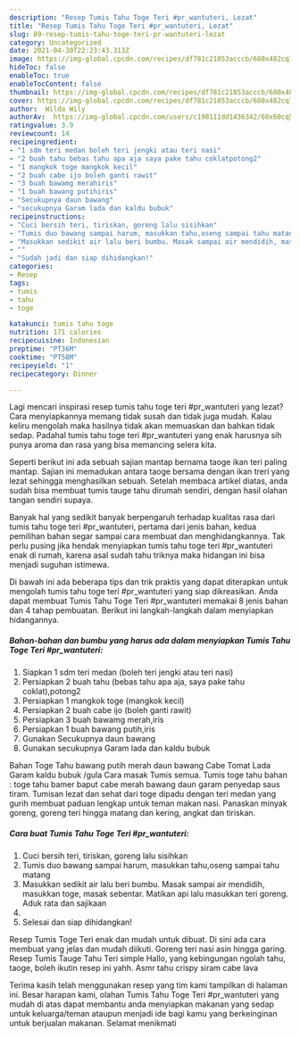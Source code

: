 ```yaml
---
description: "Resep Tumis Tahu Toge Teri #pr_wantuteri, Lezat"
title: "Resep Tumis Tahu Toge Teri #pr_wantuteri, Lezat"
slug: 89-resep-tumis-tahu-toge-teri-pr-wantuteri-lezat
category: Uncategorized
date: 2021-04-30T22:23:43.313Z
image: https://img-global.cpcdn.com/recipes/df781c21853acccb/680x482cq70/tumis-tahu-toge-teri-pr_wantuteri-foto-resep-utama.jpg
hideToc: false
enableToc: true
enableTocContent: false
thumbnail: https://img-global.cpcdn.com/recipes/df781c21853acccb/680x482cq70/tumis-tahu-toge-teri-pr_wantuteri-foto-resep-utama.jpg
cover: https://img-global.cpcdn.com/recipes/df781c21853acccb/680x482cq70/tumis-tahu-toge-teri-pr_wantuteri-foto-resep-utama.jpg
author:  Wilda Wily
authorAv:  https://img-global.cpcdn.com/users/c198111dd1436342/60x60cq50/avatar.jpg
ratingvalue: 3.9
reviewcount: 14
recipeingredient:
- "1 sdm teri medan boleh teri jengki atau teri nasi"
- "2 buah tahu bebas tahu apa aja saya pake tahu coklatpotong2"
- "1 mangkok toge mangkok kecil"
- "2 buah cabe ijo boleh ganti rawit"
- "3 buah bawamg merahiris"
- "1 buah bawang putihiris"
- "Secukupnya daun bawang"
- "secukupnya Garam lada dan kaldu bubuk"
recipeinstructions:
- "Cuci bersih teri, tiriskan, goreng lalu sisihkan"
- "Tumis duo bawang sampai harum, masukkan tahu,oseng sampai tahu matang"
- "Masukkan sedikit air lalu beri bumbu. Masak sampai air mendidih, masukkan toge, masak sebentar. Matikan api lalu masukkan teri goreng. Aduk rata dan sajikaan"
- ""
- "Sudah jadi dan siap dihidangkan!"
categories:
- Resep
tags:
- tumis
- tahu
- toge

katakunci: tumis tahu toge 
nutrition: 171 calories
recipecuisine: Indonesian
preptime: "PT36M"
cooktime: "PT58M"
recipeyield: "1"
recipecategory: Dinner

---
```



Lagi mencari inspirasi resep tumis tahu toge teri #pr_wantuteri yang lezat? Cara menyiapkannya memang tidak susah dan tidak juga mudah. Kalau keliru mengolah maka hasilnya tidak akan memuaskan dan bahkan tidak sedap. Padahal tumis tahu toge teri #pr_wantuteri yang enak harusnya sih punya aroma dan rasa yang bisa memancing selera kita.


Seperti berikut ini ada sebuah sajian mantap bernama taoge ikan teri paling mantap. Sajian ini memadukan antara taoge bersama dengan ikan treri yang lezat sehingga menghasilkan sebuah. Setelah membaca artikel diatas, anda sudah bisa membuat tumis tauge tahu dirumah sendiri, dengan hasil olahan tangan sendiri supaya.

Banyak hal yang sedikit banyak berpengaruh terhadap kualitas rasa dari tumis tahu toge teri #pr_wantuteri, pertama dari jenis bahan, kedua pemilihan bahan segar sampai cara membuat dan menghidangkannya. Tak perlu pusing jika hendak menyiapkan tumis tahu toge teri #pr_wantuteri enak di rumah, karena asal sudah tahu triknya maka hidangan ini bisa menjadi suguhan istimewa.


Di bawah ini ada beberapa tips dan trik praktis yang dapat diterapkan untuk mengolah tumis tahu toge teri #pr_wantuteri yang siap dikreasikan. Anda dapat membuat Tumis Tahu Toge Teri #pr_wantuteri memakai 8 jenis bahan dan 4 tahap pembuatan. Berikut ini langkah-langkah dalam menyiapkan hidangannya.

<!--inarticleads1-->

##### Bahan-bahan dan bumbu yang harus ada dalam menyiapkan Tumis Tahu Toge Teri #pr_wantuteri:

1. Siapkan 1 sdm teri medan (boleh teri jengki atau teri nasi)
1. Persiapkan 2 buah tahu (bebas tahu apa aja, saya pake tahu coklat),potong2
1. Persiapkan 1 mangkok toge (mangkok kecil)
1. Persiapkan 2 buah cabe ijo (boleh ganti rawit)
1. Persiapkan 3 buah bawamg merah,iris
1. Persiapkan 1 buah bawang putih,iris
1. Gunakan Secukupnya daun bawang
1. Gunakan secukupnya Garam lada dan kaldu bubuk


Bahan Toge Tahu bawang putih merah daun bawang Cabe Tomat Lada Garam kaldu bubuk /gula Cara masak Tumis semua. Tumis toge tahu bahan : toge tahu bamer baput cabe merah bawang daun garam penyedap saus tiram. Tumisan lezat dan sehat dari toge dipadu dengan teri medan yang gurih membuat paduan lengkap untuk teman makan nasi. Panaskan minyak goreng, goreng teri hingga matang dan kering, angkat dan tiriskan. 

<!--inarticleads2-->

##### Cara buat Tumis Tahu Toge Teri #pr_wantuteri:

1. Cuci bersih teri, tiriskan, goreng lalu sisihkan
1. Tumis duo bawang sampai harum, masukkan tahu,oseng sampai tahu matang
1. Masukkan sedikit air lalu beri bumbu. Masak sampai air mendidih, masukkan toge, masak sebentar. Matikan api lalu masukkan teri goreng. Aduk rata dan sajikaan
1. 
1. Selesai dan siap dihidangkan!

Resep Tumis Toge Teri enak dan mudah untuk dibuat. Di sini ada cara membuat yang jelas dan mudah diikuti. Goreng teri nasi asin hingga garing. Resep Tumis Tauge Tahu Teri simple Hallo, yang kebingungan ngolah tahu, taoge, boleh ikutin resep ini yahh. Asmr tahu crispy siram cabe lava 

Terima kasih telah menggunakan resep yang tim kami tampilkan di halaman ini. Besar harapan kami, olahan Tumis Tahu Toge Teri #pr_wantuteri yang mudah di atas dapat membantu anda menyiapkan makanan yang sedap untuk keluarga/teman ataupun menjadi ide bagi kamu yang berkeinginan untuk berjualan makanan. Selamat menikmati
